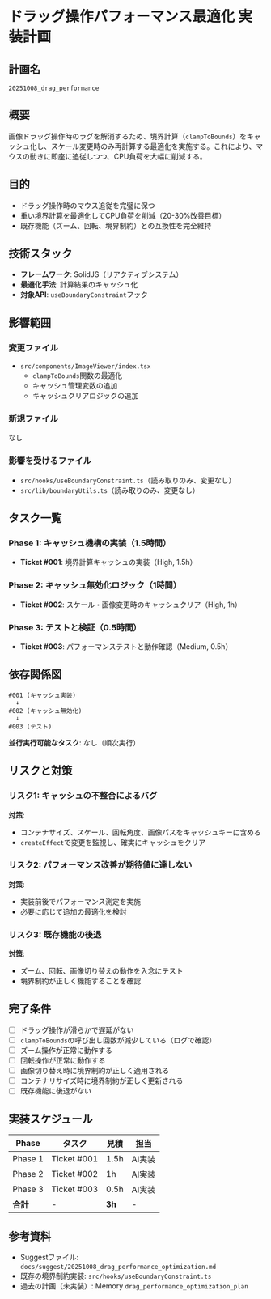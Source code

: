 # ドラッグ操作パフォーマンス最適化 実装計画

## 計画名
`20251008_drag_performance`

## 概要
画像ドラッグ操作時のラグを解消するため、境界計算（`clampToBounds`）をキャッシュ化し、スケール変更時のみ再計算する最適化を実施する。これにより、マウスの動きに即座に追従しつつ、CPU負荷を大幅に削減する。

## 目的
- ドラッグ操作時のマウス追従を完璧に保つ
- 重い境界計算を最適化してCPU負荷を削減（20-30%改善目標）
- 既存機能（ズーム、回転、境界制約）との互換性を完全維持

## 技術スタック
- **フレームワーク**: SolidJS（リアクティブシステム）
- **最適化手法**: 計算結果のキャッシュ化
- **対象API**: `useBoundaryConstraint`フック

## 影響範囲

### 変更ファイル
- `src/components/ImageViewer/index.tsx`
  - `clampToBounds`関数の最適化
  - キャッシュ管理変数の追加
  - キャッシュクリアロジックの追加

### 新規ファイル
なし

### 影響を受けるファイル
- `src/hooks/useBoundaryConstraint.ts`（読み取りのみ、変更なし）
- `src/lib/boundaryUtils.ts`（読み取りのみ、変更なし）

## タスク一覧

### Phase 1: キャッシュ機構の実装（1.5時間）
- **Ticket #001**: 境界計算キャッシュの実装（High, 1.5h）

### Phase 2: キャッシュ無効化ロジック（1時間）
- **Ticket #002**: スケール・画像変更時のキャッシュクリア（High, 1h）

### Phase 3: テストと検証（0.5時間）
- **Ticket #003**: パフォーマンステストと動作確認（Medium, 0.5h）

## 依存関係図

```
#001 (キャッシュ実装)
  ↓
#002 (キャッシュ無効化)
  ↓
#003 (テスト)
```

**並行実行可能なタスク**: なし（順次実行）

## リスクと対策

### リスク1: キャッシュの不整合によるバグ
**対策**: 
- コンテナサイズ、スケール、回転角度、画像パスをキャッシュキーに含める
- `createEffect`で変更を監視し、確実にキャッシュをクリア

### リスク2: パフォーマンス改善が期待値に達しない
**対策**: 
- 実装前後でパフォーマンス測定を実施
- 必要に応じて追加の最適化を検討

### リスク3: 既存機能の後退
**対策**: 
- ズーム、回転、画像切り替えの動作を入念にテスト
- 境界制約が正しく機能することを確認

## 完了条件

- [ ] ドラッグ操作が滑らかで遅延がない
- [ ] `clampToBounds`の呼び出し回数が減少している（ログで確認）
- [ ] ズーム操作が正常に動作する
- [ ] 回転操作が正常に動作する
- [ ] 画像切り替え時に境界制約が正しく適用される
- [ ] コンテナリサイズ時に境界制約が正しく更新される
- [ ] 既存機能に後退がない

## 実装スケジュール

| Phase | タスク | 見積 | 担当 |
|-------|--------|------|------|
| Phase 1 | Ticket #001 | 1.5h | AI実装 |
| Phase 2 | Ticket #002 | 1h | AI実装 |
| Phase 3 | Ticket #003 | 0.5h | AI実装 |
| **合計** | - | **3h** | - |

## 参考資料
- Suggestファイル: `docs/suggest/20251008_drag_performance_optimization.md`
- 既存の境界制約実装: `src/hooks/useBoundaryConstraint.ts`
- 過去の計画（未実装）: Memory `drag_performance_optimization_plan`

